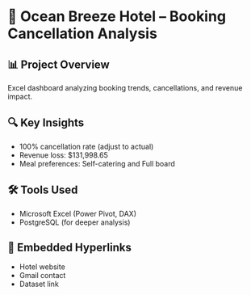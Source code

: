 # 🏨 Ocean Breeze Hotel – Booking Cancellation Analysis

## 📊 Project Overview
Excel dashboard analyzing booking trends, cancellations, and revenue impact.

## 🔍 Key Insights
- 100% cancellation rate (adjust to actual)
- Revenue loss: $131,998.65
- Meal preferences: Self-catering and Full board

## 🛠 Tools Used
- Microsoft Excel (Power Pivot, DAX)
- PostgreSQL (for deeper analysis)

## 🔗 Embedded Hyperlinks
- Hotel website
- Gmail contact
- Dataset link
